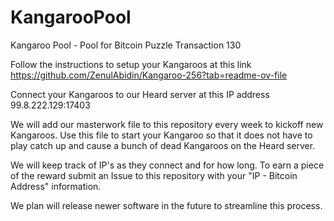 # KangarooPool
Kangaroo Pool - Pool for Bitcoin Puzzle Transaction 130

Follow the instructions to setup your Kangaroos at this link  https://github.com/ZenulAbidin/Kangaroo-256?tab=readme-ov-file

Connect your Kangaroos to our Heard server at this IP address  99.8.222.129:17403

We will add our masterwork file to this repository every week to kickoff new Kangaroos. Use this file to start your Kangaroo so that it does not have to play catch up and cause a bunch of dead Kangaroos on the Heard server.

We will keep track of IP's as they connect and for how long. To earn a piece of the reward submit an Issue to this repository with your "IP - Bitcoin Address" information.

We plan will release newer software in the future to streamline this process. 
